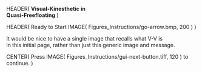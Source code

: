 HEADER( __Visual-Kinesthetic in <br> Quasi-Freefloating__ )

HEADER( Ready to Start IMAGE( Figures_Instructions/go-arrow.bmp, 200 ) )

It would be nice to have a single image that recalls what V-V is <br> in this initial page, rather than just this generic image and message.
 
CENTER( Press IMAGE( Figures_Instructions/gui-next-button.tiff, 120 ) to continue. )

